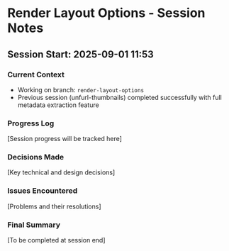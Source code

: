 # Render Layout Options - Session Notes

## Session Start: 2025-09-01 11:53

### Current Context
- Working on branch: `render-layout-options`
- Previous session (unfurl-thumbnails) completed successfully with full metadata extraction feature

### Progress Log
[Session progress will be tracked here]

### Decisions Made
[Key technical and design decisions]

### Issues Encountered
[Problems and their resolutions]

### Final Summary
[To be completed at session end]